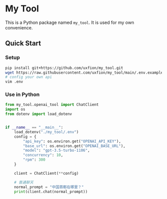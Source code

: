 # My Tool

This is a Python package named `my_tool`. It is used for my own convenience.

## Quick Start

### Setup

```bash
pip install git+https://github.com/uxfion/my_tool.git
wget https://raw.githubusercontent.com/uxfion/my_tool/main/.env.example -O .env
# config your own api
vim .env
```

### Use in Python

```python
from my_tool.openai_tool import ChatClient
import os
from dotenv import load_dotenv


if __name__ == "__main__":
    load_dotenv("./my_tool/.env")
    config = {
        "api_key": os.environ.get("OPENAI_API_KEY"),
        "base_url": os.environ.get("OPENAI_BASE_URL"),
        "model": "gpt-3.5-turbo-1106",
        "concurrency": 10,
        "rpm": 300
    }

    client = ChatClient(**config)

    # 普通聊天
    normal_prompt = "中国首都在哪里？"
    print(client.chat(normal_prompt))
```

